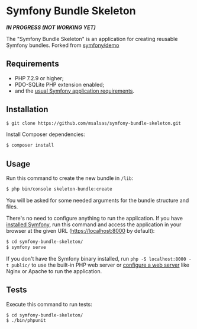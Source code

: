 Symfony Bundle Skeleton
========================
***IN PROGRESS (NOT WORKING YET)***


The "Symfony Bundle Skeleton" is an application for creating reusable Symfony bundles.
Forked from [symfony/demo][1]

Requirements
------------

  * PHP 7.2.9 or higher;
  * PDO-SQLite PHP extension enabled;
  * and the [usual Symfony application requirements][2].

Installation
------------

```bash
$ git clone https://github.com/msalsas/symfony-bundle-skeleton.git
```

Install Composer dependencies:

```bash
$ composer install
```

Usage
-----

Run this command to create the new bundle in `/lib`:

```bash
$ php bin/console skeleton-bundle:create
```

You will be asked for some needed arguments for the bundle structure and files.

There's no need to configure anything to run the application. If you have
[installed Symfony][4], run this command and access the application in your
browser at the given URL (<https://localhost:8000> by default):

```bash
$ cd symfony-bundle-skeleton/
$ symfony serve
```

If you don't have the Symfony binary installed, run `php -S localhost:8000 -t public/`
to use the built-in PHP web server or [configure a web server][3] like Nginx or
Apache to run the application.

Tests
-----

Execute this command to run tests:

```bash
$ cd symfony-bundle-skeleton/
$ ./bin/phpunit
```

[1]: https://github.com/symfony/demo
[2]: https://symfony.com/doc/current/reference/requirements.html
[3]: https://symfony.com/doc/current/cookbook/configuration/web_server_configuration.html
[4]: https://symfony.com/download
[5]: https://github.com/symfony/webpack-encore

